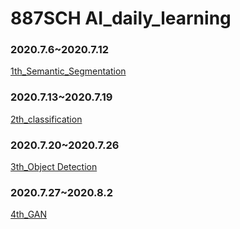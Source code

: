 # 887SCH AI_daily_learning
### 2020.7.6~2020.7.12
[1th_Semantic_Segmentation](2020.7.11/1th_Semantic_Segmentation.md)
### 2020.7.13~2020.7.19
[2th_classification](2020.7.18/2th_classification.md)
### 2020.7.20~2020.7.26
[3th_Object Detection](2020.7.25/3th_detection.md)
### 2020.7.27~2020.8.2
[4th_GAN](2020.7.27/4th_GAN.md)

